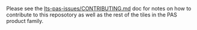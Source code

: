 Please see the [lts-pas-issues/CONTRIBUTING.md](https://github.com/pivotal/lts-pas-issues/blob/master/CONTRIBUTING.md)
doc for notes on how to contribute to this reposotory
as well as the rest of the tiles in the PAS product family.
